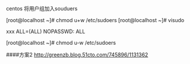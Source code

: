 centos 将用户组加入souduers

[root@localhost ~]# chmod u+w /etc/sudoers
[root@localhost ~]# visudo

 xxx ALL=(ALL)  NOPASSWD: ALL

[root@localhost ~]# chmod u-w /etc/sudoers

####方案2 
http://greenzb.blog.51cto.com/745896/1131362

